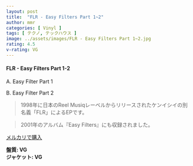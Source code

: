 ```yaml
---
layout: post
title:  "FLR - Easy Filters Part 1~2"
author: mmr
categories: [ Vinyl ]
tags: [ テクノ, テックハウス ]
image: ../assets/images/FLR - Easy Filters Part 1~2.jpg
rating: 4.5
v-rating: VG
---
```


#### FLR - Easy Filters Part 1-2

A. Easy Filter Part 1

B. Easy Filter Part 2

> 1998年に日本のReel Musiqレーベルからリリースされたケンイシイの別名義「FLR」によるEPです。

> 2001年のアルバム『Easy Filters』にも収録されました。


[メルカリで購入](https://jp.mercari.com/item/m66543107278)


<div class="mt-4 mb-4 d-flex align-items-center">
<strong class="mr-1">盤質: VG</strong>
</div>
<div class="mt-4 mb-4 d-flex align-items-center">
<strong class="mr-1">ジャケット: VG</strong>
</div>